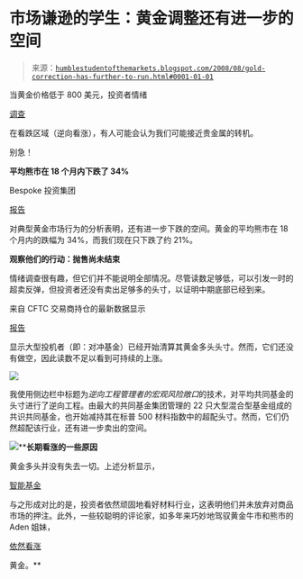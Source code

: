 <!--yml

category: 未分类

date: 2024-05-18 01:06:24

-->

# 市场谦逊的学生：黄金调整还有进一步的空间

> 来源：[`humblestudentofthemarkets.blogspot.com/2008/08/gold-correction-has-further-to-run.html#0001-01-01`](https://humblestudentofthemarkets.blogspot.com/2008/08/gold-correction-has-further-to-run.html#0001-01-01)

当黄金价格低于 800 美元，投资者情绪

[调查](http://www.sentimentrader.com/subscriber/charts/WEEKLY/SURVEY_GOLD.htm)

在看跌区域（逆向看涨），有人可能会认为我们可能接近贵金属的转机。

别急！

**平均熊市在 18 个月内下跌了 34%**

Bespoke 投资集团

[报告](http://bespokeinvest.typepad.com/bespoke/2008/08/bear-market-gol.html)

对典型黄金市场行为的分析表明，还有进一步下跌的空间。黄金的平均熊市在 18 个月内的跌幅为 34%，而我们现在只下跌了约 21%。

**观察他们的行动：抛售尚未结束**

情绪调查很有趣，但它们并不能说明全部情况。尽管读数足够低，可以引发一时的超卖反弹，但投资者还没有卖出足够多的头寸，以证明中期底部已经到来。

来自 CFTC 交易商持仓的最新数据显示

[报告](http://www.cftc.gov/marketreports/commitmentsoftraders/index.htm)

显示大型投机者（即：对冲基金）已经开始清算其黄金多头头寸。然而，它们还没有做空，因此读数不足以看到可持续的上涨。

![](https://blogger.googleusercontent.com/img/b/R29vZ2xl/AVvXsEjbO4Q5efEkx2Fm_9AQqV_inCJ8crgehLeClPk3beS35T4kPbBSKTie5UE-4Z4AdDdbj0qYfq3CML7EQavRKVBxJkHF2nleVyWQRPz2MIlKhRVATVmtFhenKFFleDneBa48vIRShCnBcI3O/s1600-h/Gold+COT.JPG)

我使用侧边栏中标题为*逆向工程管理者的宏观风险敞口*的技术，对平均共同基金的头寸进行了逆向工程。由最大的共同基金集团管理的 22 只大型混合型基金组成的共识共同基金，也开始减持其在标普 500 材料指数中的超配头寸。然而，它们仍然超配该行业，还有进一步卖出的空间。

![](https://blogger.googleusercontent.com/img/b/R29vZ2xl/AVvXsEg0wBvC7oSuf3Bs_ibidrumPFxA1dRho4zmIR07yuqhGSD9Z7EWZZJF0lotR-FrdSQYmT4gW03F-Sdbn2JGH7BU2VVgmswzHmooT4nn7D_sTOCtscPzPq6sy3kzf5XEKBBLP6ft74dZ_iWY/s1600-h/Materials.JPG)****长期看涨的一些原因**

黄金多头并没有失去一切。上述分析显示，

[智能基金](http://humblestudentofthemarkets.blogspot.com/2008/02/smart-money-postured-for-recession.html)

与之形成对比的是，投资者依然顽固地看好材料行业，这表明他们并未放弃对商品市场的押注。此外，一些较聪明的评论家，如多年来巧妙地驾驭黄金牛市和熊市的 Aden 姐妹，

[依然看涨](http://www.marketwatch.com/news/story/adens-still-commodious-commodities/story.aspx?guid=%7BB56B68A4%2D5EB4%2D4C86%2DBBB4%2D9CD072232161%7D)

黄金。**
